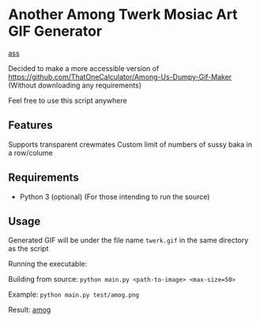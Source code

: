 # Another Among Twerk Mosiac Art GIF Generator

[ass](ass.gif)

Decided to make a more accessible version of https://github.com/ThatOneCalculator/Among-Us-Dumpy-Gif-Maker
(Without downloading any requirements)

Feel free to use this script anywhere

## Features
Supports transparent crewmates
Custom limit of numbers of sussy baka in a row/colume

## Requirements
- Python 3 (optional) (For those intending to run the source)

## Usage

Generated GIF will be under the file name `twerk.gif` in the same directory as the script

Running the executable:

Building from source:
`python main.py <path-to-image> <max-size=50>`

Example:
`python main.py test/amog.png`

Result:
[amog](amog.gif)